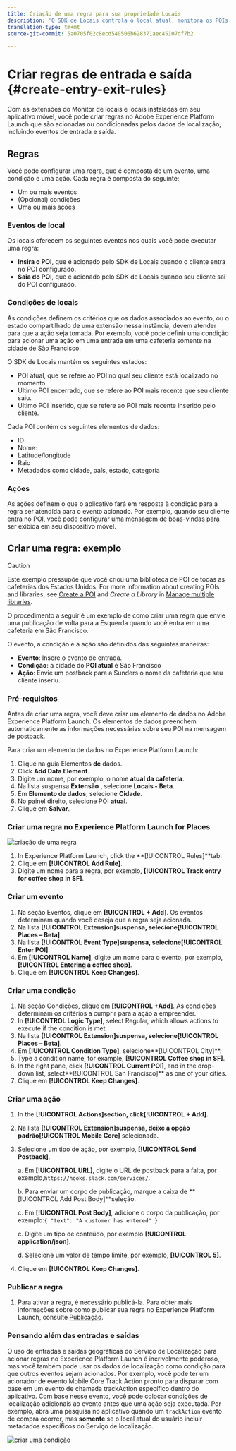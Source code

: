 ```yaml
---
title: Criação de uma regra para sua propriedade Locais
description: 'O SDK de Locais controla o local atual, monitora os POIs configurados em torno do local atual e rastreia os eventos de entrada e saída desses POIs. '
translation-type: tm+mt
source-git-commit: 5a0705f02c8ecd540506b628371aec45107df7b2

---
```



# Criar regras de entrada e saída {#create-entry-exit-rules}

Com as extensões do Monitor de locais e locais instaladas em seu aplicativo móvel, você pode criar regras no Adobe Experience Platform Launch que são acionadas ou condicionadas pelos dados de localização, incluindo eventos de entrada e saída.

## Regras

Você pode configurar uma regra, que é composta de um evento, uma condição e uma ação. Cada regra é composta do seguinte:

* Um ou mais eventos
* (Opcional) condições
* Uma ou mais ações

### Eventos de local

Os locais oferecem os seguintes eventos nos quais você pode executar uma regra:

* **Insira o POI**, que é acionado pelo SDK de Locais quando o cliente entra no POI configurado.
* **Saia do POI**, que é acionado pelo SDK de Locais quando seu cliente sai do POI configurado.

### Condições de locais

As condições definem os critérios que os dados associados ao evento, ou o estado compartilhado de uma extensão nessa instância, devem atender para que a ação seja tomada. Por exemplo, você pode definir uma condição para acionar uma ação em uma entrada em uma cafeteria somente na cidade de São Francisco.

O SDK de Locais mantém os seguintes estados:

* POI atual, que se refere ao POI no qual seu cliente está localizado no momento.
* Último POI encerrado, que se refere ao POI mais recente que seu cliente saiu.
* Último POI inserido, que se refere ao POI mais recente inserido pelo cliente.

Cada POI contém os seguintes elementos de dados:

* ID
* Nome:
* Latitude/longitude
* Raio
* Metadados como cidade, país, estado, categoria

### Ações

As ações definem o que o aplicativo fará em resposta à condição para a regra ser atendida para o evento acionado. Por exemplo, quando seu cliente entra no POI, você pode configurar uma mensagem de boas-vindas para ser exibida em seu dispositivo móvel.

## Criar uma regra: exemplo

>[!CAUTION]
>
>Este exemplo pressupõe que você criou uma biblioteca de POI de todas as cafeterias dos Estados Unidos. For more information about creating POIs and libraries, see [Create a POI](/help/poi-mgmt-ui/create-a-poi-ui.md) and *Create a Library* in [Manage multiple libraries](https://docs.adobe.com/content/help/en/places/using/poi-mgmt-ui/manage-libraries-in-the-places-ui.html).

O procedimento a seguir é um exemplo de como criar uma regra que envie uma publicação de volta para a Esquerda quando você entra em uma cafeteria em São Francisco.

O evento, a condição e a ação são definidos das seguintes maneiras:

* **Evento**: Insere o evento de entrada.
* **Condição**: a cidade do **POI atual** é São Francisco
* **Ação**: Envie um postback para a Sunders o nome da cafeteria que seu cliente inseriu.

### Pré-requisitos

Antes de criar uma regra, você deve criar um elemento de dados no Adobe Experience Platform Launch. Os elementos de dados preenchem automaticamente as informações necessárias sobre seu POI na mensagem de postback.

Para criar um elemento de dados no Experience Platform Launch:

1. Clique na guia Elementos **de** dados.
1. Click **Add Data Element**.
1. Digite um nome, por exemplo, o nome **atual da cafeteria**.
1. Na lista suspensa **Extensão** , selecione **Locais - Beta**.
1. Em **Elemento de dados**, selecione **Cidade**.
1. No painel direito, selecione POI **atual**.
1. Clique em **Salvar**.

### Criar uma regra no Experience Platform Launch for Places

![criação de uma regra](/help/assets/placesrule.png)

1. In Experience Platform Launch, click the **[!UICONTROL Rules]**tab.
1. Clique em **[!UICONTROL Add Rule]**.
1. Digite um nome para a regra, por exemplo, **[!UICONTROL Track entry for coffee shop in SF]**.

### Criar um evento

1. Na seção Eventos, clique em **[!UICONTROL + Add]**. Os eventos determinam quando você deseja que a regra seja acionada.
1. Na lista **[!UICONTROL Extension]**suspensa, selecione**[!UICONTROL Places – Beta]**.
1. Na lista **[!UICONTROL Event Type]**suspensa, selecione**[!UICONTROL Enter POI]**.
1. Em **[!UICONTROL Name]**, digite um nome para o evento, por exemplo,**[!UICONTROL Entering a coffee shop]**.
1. Clique em **[!UICONTROL Keep Changes]**.

### Criar uma condição

1. Na seção Condições, clique em **[!UICONTROL +Add]**. As condições determinam os critérios a cumprir para a ação a empreender.
1. In **[!UICONTROL Logic Type]**, select Regular, which allows actions to execute if the condition is met.
1. Na lista **[!UICONTROL Extension]**suspensa, selecione**[!UICONTROL Places – Beta]**.
1. Em **[!UICONTROL Condition Type]**, selecione**[!UICONTROL City]**.
1. Type a condition name, for example, **[!UICONTROL Coffee shop in SF]**.
1. In the right pane, click **[!UICONTROL Current POI]**, and in the drop-down list, select**[!UICONTROL San Francisco]** as one of your cities.
1. Clique em **[!UICONTROL Keep Changes]**.

### Criar uma ação

1. In the **[!UICONTROL Actions]**section, click**[!UICONTROL + Add]**.
1. Na lista **[!UICONTROL Extension]**suspensa, deixe a opção padrão**[!UICONTROL Mobile Core]** selecionada.
1. Selecione um tipo de ação, por exemplo, **[!UICONTROL Send Postback]**.

   a. Em **[!UICONTROL URL]**, digite o URL de postback para a falta, por exemplo,`https://hooks.slack.com/services/`.

   b. Para enviar um corpo de publicação, marque a caixa de **[!UICONTROL Add Post Body]**seleção.

   c. Em **[!UICONTROL Post Body]**, adicione o corpo da publicação, por exemplo:`{ "text": "A customer has entered" }`

   c. Digite um tipo de conteúdo, por exemplo **[!UICONTROL application/json]**.

   d. Selecione um valor de tempo limite, por exemplo, **[!UICONTROL 5]**.

1. Clique em **[!UICONTROL Keep Changes]**.

### Publicar a regra

1. Para ativar a regra, é necessário publicá-la. Para obter mais informações sobre como publicar sua regra no Experience Platform Launch, consulte [Publicação](https://docs.adobelaunch.com/launch-reference/publishing).

### Pensando além das entradas e saídas

O uso de entradas e saídas geográficas do Serviço de Localização para acionar regras no Experience Platform Launch é incrivelmente poderoso, mas você também pode usar os dados de localização como condição para que outros eventos sejam acionados. Por exemplo, você pode ter um acionador de evento Mobile Core Track Action pronto para disparar com base em um evento de chamada trackAction específico dentro do aplicativo. Com base nesse evento, você pode colocar condições de localização adicionais ao evento antes que uma ação seja executada. Por exemplo, abra uma pesquisa no aplicativo quando um `trackAction` evento de compra ocorrer, mas **somente** se o local atual do usuário incluir metadados específicos do Serviço de localização.

![criar uma condição](/help/assets/places-condition.png)